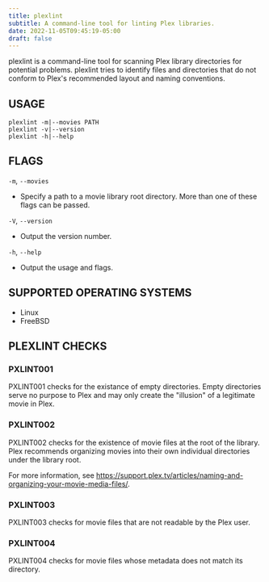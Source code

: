 ```yaml
---
title: plexlint
subtitle: A command-line tool for linting Plex libraries.
date: 2022-11-05T09:45:19-05:00
draft: false
---
```


plexlint is a command-line tool for scanning Plex library directories for potential problems. plexlint tries to identify files and directories that do not conform to Plex's recommended layout and naming conventions.

## USAGE

```
plexlint -m|--movies PATH
plexlint -v|--version
plexlint -h|--help
```

## FLAGS

`-m`, `--movies`
* Specify a path to a movie library root directory. More than one of these flags can be passed.

`-V`, `--version`
* Output the version number.

`-h`, `--help`
* Output the usage and flags.

## SUPPORTED OPERATING SYSTEMS

* Linux
* FreeBSD

## PLEXLINT CHECKS

### PXLINT001

PXLINT001 checks for the existance of empty directories. Empty directories serve no purpose to Plex and may only create the "illusion" of a legitimate movie in Plex.

### PXLINT002

PXLINT002 checks for the existence of movie files at the root of the library. Plex recommends organizing movies into their own individual directories under the library root.

For more information, see https://support.plex.tv/articles/naming-and-organizing-your-movie-media-files/.

### PXLINT003

PXLINT003 checks for movie files that are not readable by the Plex user.

### PXLINT004

PXLINT004 checks for movie files whose metadata does not match its directory.
